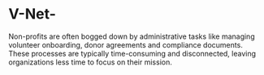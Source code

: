 # V-Net-
Non-profits are often bogged down by administrative tasks like managing volunteer onboarding, donor agreements and compliance documents. These processes are typically time-consuming and disconnected, leaving organizations less time to focus on their mission. 
